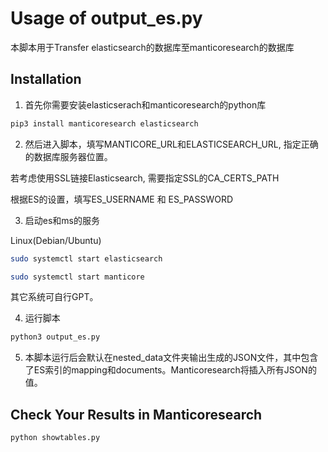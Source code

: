 # Usage of output_es.py
本脚本用于Transfer elasticsearch的数据库至manticoresearch的数据库

## Installation
1. 首先你需要安装elasticserach和manticoresearch的python库

```bash
pip3 install manticoresearch elasticsearch
```

2. 然后进入脚本，填写MANTICORE_URL和ELASTICSEARCH_URL, 指定正确的数据库服务器位置。

若考虑使用SSL链接Elasticsearch, 需要指定SSL的CA_CERTS_PATH

根据ES的设置，填写ES_USERNAME 和 ES_PASSWORD

3. 启动es和ms的服务

Linux(Debian/Ubuntu)
```bash
sudo systemctl start elasticsearch
```

```bash
sudo systemctl start manticore
```
其它系统可自行GPT。


4. 运行脚本

```bash
python3 output_es.py
```

5. 本脚本运行后会默认在nested_data文件夹输出生成的JSON文件，其中包含了ES索引的mapping和documents。Manticoresearch将插入所有JSON的值。

## Check Your Results in Manticoresearch

```bash
python showtables.py
```
